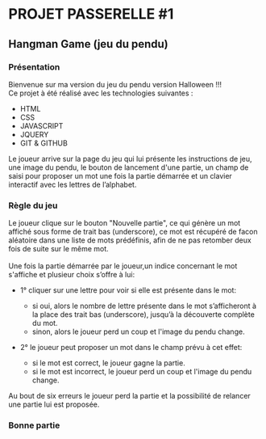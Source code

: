 # PROJET PASSERELLE #1
## Hangman Game (jeu du pendu)

### Présentation 
Bienvenue sur ma version du jeu du pendu version Halloween !!!<br>
Ce projet à été réalisé avec les technologies suivantes :
- HTML
- CSS
- JAVASCRIPT
- JQUERY
- GIT & GITHUB

Le joueur arrive sur la page du jeu qui lui présente les instructions de jeu, une image du pendu, le bouton de lancement d'une partie, un champ de saisi pour proposer un mot une fois la partie démarrée et un clavier interactif avec les lettres de l’alphabet.

### Règle du jeu
Le joueur clique sur le bouton "Nouvelle partie", ce qui génère un mot affiché sous forme de trait bas (underscore), ce mot est récupéré de facon aléatoire dans une liste de mots prédéfinis, afin de ne pas retomber deux fois de suite sur le même mot.<br><br>
Une fois la partie démarrée par le joueur,un indice concernant le mot s'affiche et plusieur choix s’offre à lui:
- 1° cliquer sur une lettre pour voir si elle est présente dans le mot:
  - si oui, alors le nombre de lettre présente dans le mot s’afficheront à la place des trait bas (underscore), jusqu’à la découverte complète du mot.
  - sinon, alors le joueur perd un coup et l'image du pendu change.

- 2° le joueur peut proposer un mot dans le champ prévu à cet effet:
  - si le mot est correct, le joueur gagne la partie.
  - si le mot est incorrect, le joueur perd un coup et l'image du pendu change.
 
Au bout de six erreurs le joueur perd la partie et la possibilité de relancer une partie lui est proposée.
 
 ### Bonne partie
